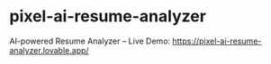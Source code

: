 # pixel-ai-resume-analyzer
AI-powered Resume Analyzer – Live Demo: https://pixel-ai-resume-analyzer.lovable.app/
